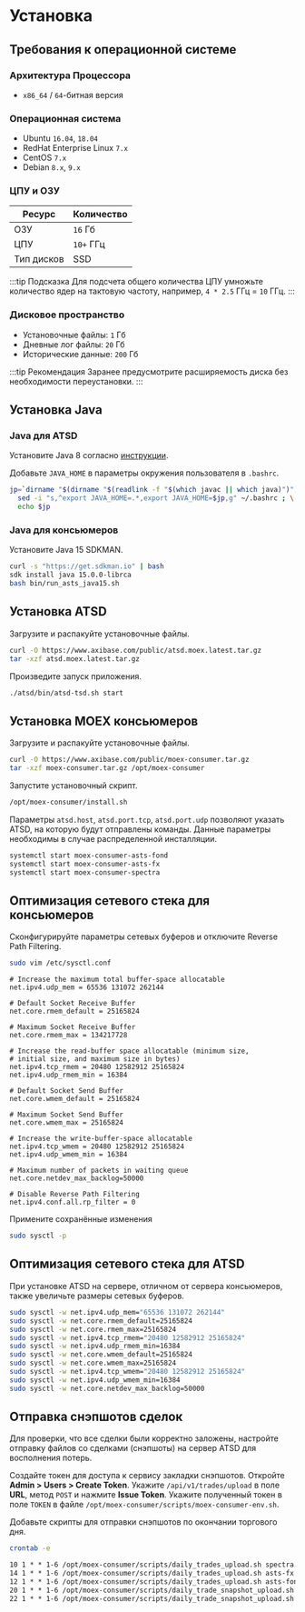 # Установка

## Требования к операционной системе

### Архитектура Процессора

* `x86_64` / `64`-битная версия

### Операционная система

* Ubuntu `16.04`, `18.04`
* RedHat Enterprise Linux `7.x`
* CentOS `7.x`
* Debian `8.x`, `9.x`

### ЦПУ и ОЗУ

| Ресурс | Количество
| --- | :--- |
| ОЗУ | `16` Гб |
| ЦПУ | `10+` ГГц |
| Тип дисков | SSD |

:::tip Подсказка
Для подсчета общего количества ЦПУ умножьте количество ядер на тактовую частоту, например, `4 * 2.5` ГГц = `10` ГГц.
:::

### Дисковое пространство

* Установочные файлы: `1` Гб
* Дневные лог файлы: `20` Гб
* Исторические данные: `200` Гб

:::tip Рекомендация
Заранее предусмотрите расширяемость диска без необходимости переустановки.
:::

## Установка Java

### Java для ATSD

Установите Java 8 согласно [инструкции](../../administration/migration/install-java-8.md).

Добавьте `JAVA_HOME` в параметры окружения пользователя в `.bashrc`.

```sh
jp=`dirname "$(dirname "$(readlink -f "$(which javac || which java)")")"`; \
  sed -i "s,^export JAVA_HOME=.*,export JAVA_HOME=$jp,g" ~/.bashrc ; \
  echo $jp
```

### Java для консьюмеров

Установите Java 15 SDKMAN.

```sh
curl -s "https://get.sdkman.io" | bash
sdk install java 15.0.0-librca
bash bin/run_asts_java15.sh
```

## Установка ATSD

Загрузите и распакуйте установочные файлы.

```bash
curl -O https://www.axibase.com/public/atsd.moex.latest.tar.gz
tar -xzf atsd.moex.latest.tar.gz
```

Произведите запуск приложения.

```sh
./atsd/bin/atsd-tsd.sh start
```

## Установка MOEX консьюмеров

Загрузите и распакуйте установочные файлы.

```bash
curl -O https://www.axibase.com/public/moex-consumer.tar.gz
tar -xzf moex-consumer.tar.gz /opt/moex-consumer
```

Запустите установочный скрипт.

```sh
/opt/moex-consumer/install.sh
```

Параметры `atsd.host`, `atsd.port.tcp`, `atsd.port.udp` позволяют указать ATSD, на которую будут отправлены команды. Данные параметры необходимы в случае распределенной инсталляции.

```bash
systemctl start moex-consumer-asts-fond
systemctl start moex-consumer-asts-fx
systemctl start moex-consumer-spectra
```

## Оптимизация сетевого стека для консьюмеров

Сконфигурируйте параметры сетевых буферов и отключите Reverse Path Filtering.

```bash
sudo vim /etc/sysctl.conf
```

```text
# Increase the maximum total buffer-space allocatable
net.ipv4.udp_mem = 65536 131072 262144

# Default Socket Receive Buffer
net.core.rmem_default = 25165824

# Maximum Socket Receive Buffer
net.core.rmem_max = 134217728

# Increase the read-buffer space allocatable (minimum size,
# initial size, and maximum size in bytes)
net.ipv4.tcp_rmem = 20480 12582912 25165824
net.ipv4.udp_rmem_min = 16384

# Default Socket Send Buffer
net.core.wmem_default = 25165824

# Maximum Socket Send Buffer
net.core.wmem_max = 25165824

# Increase the write-buffer-space allocatable
net.ipv4.tcp_wmem = 20480 12582912 25165824
net.ipv4.udp_wmem_min = 16384

# Maximum number of packets in waiting queue
net.core.netdev_max_backlog=50000

# Disable Reverse Path Filtering
net.ipv4.conf.all.rp_filter = 0
```

Примените сохранённые изменения

```bash
sudo sysctl -p
```

## Оптимизация сетевого стека для ATSD

При установке ATSD на сервере, отличном от сервера консьюмеров, также увеличьте размеры сетевых буферов.

```sh
sudo sysctl -w net.ipv4.udp_mem="65536 131072 262144"
sudo sysctl -w net.core.rmem_default=25165824
sudo sysctl -w net.core.rmem_max=25165824
sudo sysctl -w net.ipv4.tcp_rmem="20480 12582912 25165824"
sudo sysctl -w net.ipv4.udp_rmem_min=16384
sudo sysctl -w net.core.wmem_default=25165824
sudo sysctl -w net.core.wmem_max=25165824
sudo sysctl -w net.ipv4.tcp_wmem="20480 12582912 25165824"
sudo sysctl -w net.ipv4.udp_wmem_min=16384
sudo sysctl -w net.core.netdev_max_backlog=50000
```

## Отправка снэпшотов сделок

Для проверки, что все сделки были корректно заложены, настройте отправку файлов со сделками (снэпшоты) на сервер ATSD для восполнения потерь.

Создайте токен для доступа к сервису закладки снэпшотов. Откройте **Admin > Users > Create Token**.
Укажите `/api/v1/trades/upload` в поле **URL**, метод `POST` и нажмите **Issue Token**.
Укажите полученный токен в поле `TOKEN` в файле `/opt/moex-consumer/scripts/moex-consumer-env.sh`.

Добавьте скрипты для отправки снэпшотов по окончании торгового дня.

```sh
crontab -e
```

```txt
10 1 * * 1-6 /opt/moex-consumer/scripts/daily_trades_upload.sh spectra
14 1 * * 1-6 /opt/moex-consumer/scripts/daily_trades_upload.sh asts-fx
12 1 * * 1-6 /opt/moex-consumer/scripts/daily_trades_upload.sh asts-fond
20 1 * * 1-6 /opt/moex-consumer/scripts/daily_trade_snapshot_upload.sh asts-fx
22 1 * * 1-6 /opt/moex-consumer/scripts/daily_trade_snapshot_upload.sh asts-fond
```